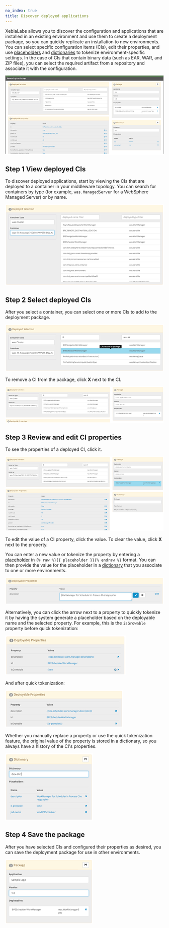 ```yaml
---
no_index: true
title: Discover deployed applications
---
```


XebiaLabs allows you to discover the configuration and applications that are installed in an existing environment and use them to create a deployment package, so you can quickly replicate an installation to new environments. You can select specific configuration items (CIs), edit their properties, and use [placeholders](/xl-deploy/how-to/using-placeholders-in-xl-deploy.html) and [dictionaries](/xl-deploy/how-to/create-a-dictionary.html) to tokenize environment-specific settings. In the case of CIs that contain binary data (such as EAR, WAR, and ZIP files), you can select the required artifact from a repository and associate it with the configuration.

![Discover application](images/reverse-engineer/reverse-engineer-02.png)

## Step 1 View deployed CIs

To discover deployed applications, start by viewing the CIs that are deployed to a container in your middleware topology. You can search for containers by type (for example, `was.ManagedServer` for a WebSphere Managed Server) or by name.

![Discover application](images/reverse-engineer/reverse-engineer-03.png)

## Step 2 Select deployed CIs

After you select a container, you can select one or more CIs to add to the deployment package.

![Discover application](images/reverse-engineer/reverse-engineer-04a.png)

To remove a CI from the package, click **X** next to the CI.

![Discover application](images/reverse-engineer/reverse-engineer-04b.png)

## Step 3 Review and edit CI properties

To see the properties of a deployed CI, click it.

![Discover application](images/reverse-engineer/reverse-engineer-04c.png)

To edit the value of a CI property, click the value. To clear the value, click **X** next to the property.

You can enter a new value or tokenize the property by entering a [placeholder](/xl-deploy/how-to/using-placeholders-in-xl-deploy.html) in `{% raw %}{{ placeholder }}{% endraw %}` format. You can then provide the value for the placeholder in a [dictionary](/xl-deploy/how-to/create-a-dictionary.html) that you associate to one or more environments.

![Discover application](images/reverse-engineer/reverse-engineer-05.png)

Alternatively, you can click the arrow next to a property to quickly tokenize it by having the system generate a placeholder based on the deployable name and the selected property. For example, this is the `isGrowable` property before quick tokenization:

![Discover application](images/reverse-engineer/reverse-engineer-06a.png)

And after quick tokenization:

![Discover application](images/reverse-engineer/reverse-engineer-06b.png)

Whether you manually replace a property or use the quick tokenization feature, the original value of the property is stored in a dictionary, so you always have a history of the CI's properties.

![Discover application](images/reverse-engineer/reverse-engineer-07.png)

## Step 4 Save the package

After you have selected CIs and configured their properties as desired, you can save the deployment package for use in other environments.

![Discover application](images/reverse-engineer/reverse-engineer-08.png)
